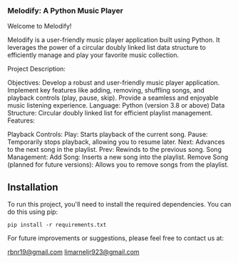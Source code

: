 ### Melodify: A Python Music Player

Welcome to Melodify!

Melodify is a user-friendly music player application built using Python. It leverages the power of a circular doubly linked list data structure to efficiently manage and play your favorite music collection.

Project Description:

Objectives:
Develop a robust and user-friendly music player application.
Implement key features like adding, removing, shuffling songs, and playback controls (play, pause, skip).
Provide a seamless and enjoyable music listening experience.
Language: Python (version 3.8 or above)
Data Structure: Circular doubly linked list for efficient playlist management.
Features:

Playback Controls:
Play: Starts playback of the current song.
Pause: Temporarily stops playback, allowing you to resume later.
Next: Advances to the next song in the playlist.
Prev: Rewinds to the previous song.
Song Management:
Add Song: Inserts a new song into the playlist.
Remove Song (planned for future versions): Allows you to remove songs from the playlist.

## Installation

To run this project, you'll need to install the required dependencies. You can do this using pip:

```bash/terminal
pip install -r requirements.txt
```

For future improvements or suggestions, please feel free to contact us at:

rbnr19@gmail.com
limarneljr923@gmail.com